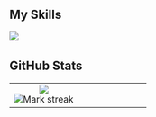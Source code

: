 ## My Skills

<img src="https://img.shields.io/badge/Java-%23ED8B00.svg?logo=openjdk&logoColor=white"> 

## GitHub Stats

<table><tbody><tr border="none"><td width="50%" align="center">
<img align="center" src="https://readme-stats-fork-mauve.vercel.app/api/?username=NikoLabs-LeadDev&theme=dark&show_icons=true&count_private=true"><br>
<img alt="Mark streak" src="https://github-readme-streak-stats-five-roan.vercel.app?user=NikoLabs-LeadDev&theme=dark"></td><td width="50%" align="center">
